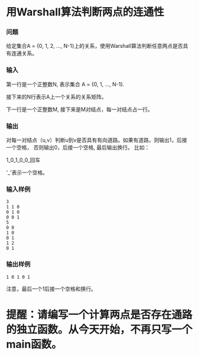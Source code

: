 # 用Warshall算法判断两点的连通性

### 问题
给定集合A = {0, 1, 2, ..., N-1}上的关系，使用Warshall算法判断任意两点是否具有连通关系。

### 输入
第一行是一个正整数N, 表示集合 A = {0, 1, ..., N-1}.

接下来的N行表示A上一个关系的关系矩阵。

下一行是一个正整数M, 接下来是M对结点，每一对结点占一行。

 
### 输出
对每一对结点（u,v）判断u到v是否具有有向道路。如果有道路，则输出1，后接一个空格， 否则输出0，后接一个空格,  最后输出换行。 比如：

1_0_1_0_0_回车

'_'表示一个空格。
 
### 输入样例
```
3
1 1 0
0 1 0
0 0 1
5
0 0
1 0
0 1
1 2
0 1
```
### 输出样例
```
1 0 1 0 1 

```
注意，最后一个1后接一个空格和换行。

# 提醒：请编写一个计算两点是否存在通路的独立函数。从今天开始，不再只写一个main函数。